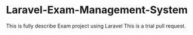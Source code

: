 # Laravel-Exam-Management-System
This is fully describe Exam project using Laravel
This is a trial pull request.
